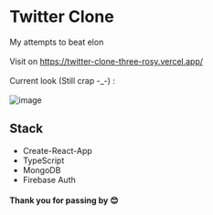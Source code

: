 # Twitter Clone
My attempts to beat elon <br>
<br>
Visit on https://twitter-clone-three-rosy.vercel.app/ <br>
<br>
Current look (Still crap -_-) : 
<br><br/>
![image](https://github.com/user-attachments/assets/c30b7d88-b53b-4200-80fc-442a2a52dcdf)

## Stack 
- Create-React-App
- TypeScript
- MongoDB
- Firebase Auth

#### Thank you for passing by 😊
